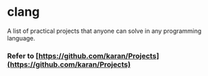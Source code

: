 # clang
A list of practical projects that anyone can solve in any programming language.

### Refer to [https://github.com/karan/Projects](https://github.com/karan/Projects)
